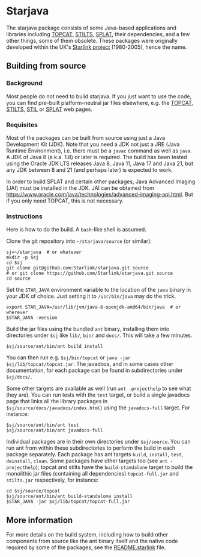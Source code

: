 # Starjava

The starjava package consists of some Java-based applications and
libraries including
[TOPCAT](http://www.starlink.ac.uk/topcat/),
[STILTS](http://www.starlink.ac.uk/stilts/),
[SPLAT](http://www.starlink.ac.uk/splat/),
their dependencies, and a few other things, some of them obsolete.
These packages were originally developed within the UK's
[Starlink project](https://en.wikipedia.org/wiki/Starlink_Project) (1980-2005),
hence the name.

## Building from source

### Background

Most people do not need to build starjava.
If you just want to use the code, you can find pre-built platform-neutral
jar files elsewhere, e.g. the
[TOPCAT](http://www.starlink.ac.uk/topcat/),
[STILTS](http://www.starlink.ac.uk/stilts/),
[STIL](http://www.starlink.ac.uk/stil/) or
[SPLAT](http://www.starlink.ac.uk/splat/)
web pages.

### Requisites

Most of the packages can be built from source using just a
Java Development Kit (JDK).
Note that you need a JDK not just a JRE (Java Runtime Environment),
i.e. there must be a `javac` command as well as `java`.
A JDK of Java 8 (a.k.a. 1.8) or later is required.
The build has been tested using the Oracle
JDK LTS releases Java 8, Java 11, Java 17 and Java 21, but any JDK
between 8 and 21 (and perhaps later) is expected to work.

In order to build SPLAT and certain other packages,
Java Advanced Imaging (JAI) must be installed in the JDK.
JAI can be obtained from
https://www.oracle.com/java/technologies/advanced-imaging-api.html.
But if you only need TOPCAT, this is not necessary.

### Instructions

Here is how to do the build.  A `bash`-like shell is assumed.

Clone the git repository into `~/starjava/source` (or similar):
```
sj=~/starjava  # or whatever
mkdir -p $sj
cd $sj
git clone git@github.com:Starlink/starjava.git source
# or git clone https://github.com/Starlink/starjava.git source
cd source
```

Set the `STAR_JAVA` environment variable to the location of the `java`
binary in your JDK of choice.  Just setting it to `/usr/bin/java`
may do the trick.
```
export STAR_JAVA=/usr/lib/jvm/java-8-openjdk-amd64/bin/java  # or wherever
$STAR_JAVA -version
```

Build the jar files using the bundled `ant` binary, installing them into
directories under `$sj` like `lib/`, `bin/` and `docs/`.  This will take a few
minutes.
```
$sj/source/ant/bin/ant build install
```

You can then run e.g. `$sj/bin/topcat` or `java -jar $sj/lib/topcat/topcat.jar`.
The javadocs, and in some cases other documentation,
for each package can be found in subdirectories under `$sj/docs/`.

Some other targets are available as well (run `ant -projecthelp`
to see what they are).
You can run tests with the `test` target, or build a single javadocs page
that links all the library packages in `$sj/source/docs/javadocs/index.html`)
using the `javadocs-full` target.
For instance:
```
$sj/source/ant/bin/ant test
$sj/source/ant/bin/ant javadocs-full
```

Individual packages are in their own directories under `$sj/source`.
You can run ant from within these subdirectories
to perform the build in each package separately.
Each package has ant targets `build`, `install`, `test`, `deinstall`, `clean`.
Some packages have other targets too (see `ant -projecthelp`);
topcat and stilts have the `build-standalone` target to build the
monolithic jar files (containing all dependencies) `topcat-full.jar`
and `stilts.jar` respectively, for instance:
```
cd $sj/source/topcat
$sj/source/ant/bin/ant build-standalone install
$STAR_JAVA -jar $sj/lib/topcat/topcat-full.jar
```

## More information

For more details on the build system, including how to build
other components from source like the ant binary itself and the
native code required by some of the packages, see the
[README.starlink](README.starlink) file.


